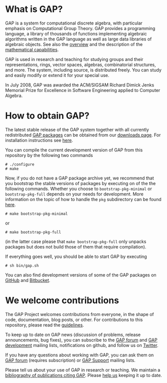 # What is GAP?

GAP is a system for computational discrete algebra, with particular emphasis on
Computational Group Theory. GAP provides a programming language, a library of
thousands of functions implementing algebraic algorithms written in the GAP
language as well as large data libraries of algebraic objects. See also the
[overview](https://www.gap-system.org/Overview/overview.html) and the description of
the [mathematical capabilities](https://www.gap-system.org/Overview/Capabilities/capabilities.html).

GAP is used in research and teaching for studying groups and their representations,
rings, vector spaces, algebras, combinatorial structures, and more.
The system, including source, is distributed freely. You can study and easily
modify or extend it for your special use.

In July 2008, GAP was awarded the ACM/SIGSAM Richard Dimick Jenks Memorial Prize
for Excellence in Software Engineering applied to Computer Algebra.

# How to obtain GAP?

The latest stable release of the GAP system together with all currently redistributed
[GAP packages](https://www.gap-system.org/Packages/packages.html) can be obtained from our
[downloads page](https://www.gap-system.org/Releases/index.html).
For installation instructions see [here](https://www.gap-system.org/Download/install.html).

You can compile the current development version of GAP from this repository
by the following two commands
```
# ./configure
# make
```

Now, if you do not have a GAP package archive yet, we recommend that you
bootstrap the stable versions of packages by executing on of the the following
commands. Whether you choose to `bootstrap-pkg-minimal` or `bootstrap-pkg-full`
depends on your needs for development. More information on the topic of how
to handle the `pkg` subdirectory can be found [here]().

```
# make bootstrap-pkg-minimal
```

or

```
# make bootstrap-pkg-full
```

(in the latter case please that `make bootstrap-pkg-full` only unpacks packages
but does not build those of them that require compilation).

If everything goes well, you should be able to start GAP by executing
```
# sh bin/gap.sh
```

You can also find development versions of some of the GAP packages
on [GitHub](https://github.com/gap-system) and [Bitbucket](https://bitbucket.org/gap-system).

# We welcome contributions

The GAP Project welcomes contributions from everyone, in the shape of code,
documentation, blog posts, or other. For contributions to this repository,
please read the [guidelines](CONTRIBUTING.md).

To keep up to date on GAP news (discussion of problems, release announcements,
bug fixes), you can subscribe to the
[GAP forum](https://www.gap-system.org/Contacts/Forum/forum.html) and
[GAP development](https://mail.gap-system.org/mailman/listinfo/gap) mailing lists,
notifications on github, and follow us on [Twitter](https://twitter.com/gap_system).

If you have any questions about working with GAP, you can ask them on
[GAP forum](https://www.gap-system.org/Contacts/Forum/forum.html) (requires subscription)
or [GAP Support](https://www.gap-system.org/Contacts/People/supportgroup.html) mailing lists.

Please tell us about your use of GAP in research or teaching. We maintain a
[bibliography of publications citing GAP](https://www.gap-system.org/Doc/Bib/bib.html).
Please [help us](https://www.gap-system.org/Contacts/publicationfeedback.html)
keeping it up to date.
